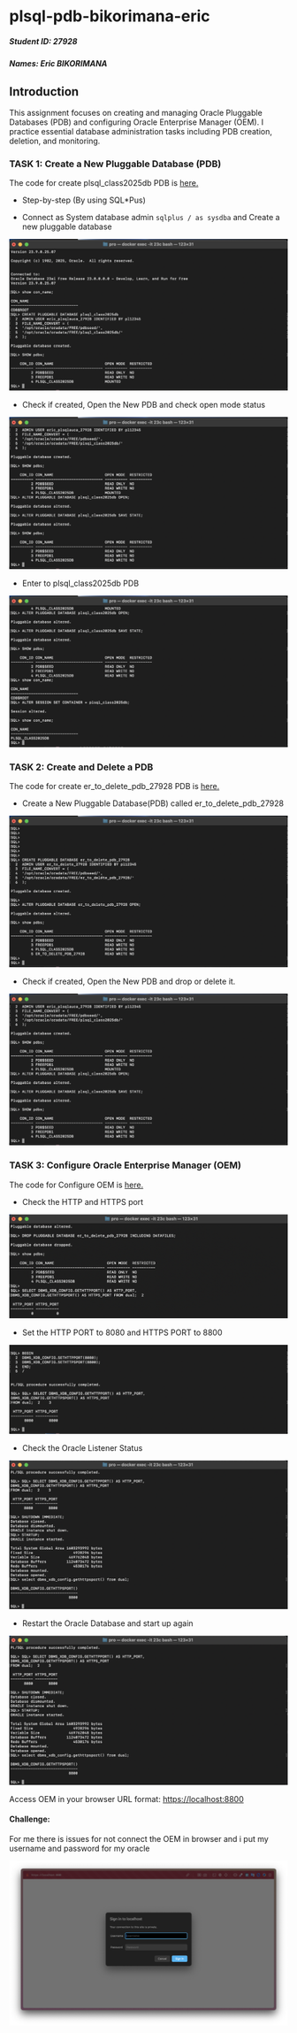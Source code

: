 # plsql-pdb-bikorimana-eric

##### Student ID: 27928

##### Names: Eric  BIKORIMANA

## Introduction

This assignment focuses on creating and managing Oracle Pluggable Databases (PDB) and configuring Oracle Enterprise Manager (OEM). I practice essential database administration tasks including PDB creation, deletion, and monitoring.

### TASK 1: Create a New Pluggable Database (PDB)

 
The code for create plsql_class2025db PDB is [here.](sql/01_plsql_class2025db.sql)

* Step-by-step (By using SQL*Pus)

* Connect as System database admin `sqlplus / as sysdba` and Create a new pluggable database

![Create a New Pluggable Database](Screenshots/01_create_new_pdb.png)

* Check if created, Open the New PDB and check open mode status

![Check if created](Screenshots/02_check_if_created.png)

* Enter to plsql_class2025db PDB

![Enter to plsql_class2025db](Screenshots/02.1_enter_to_plsql.png)




### TASK 2: Create and Delete a PDB

The code for create er_to_delete_pdb_27928 PDB is [here.](sql/02_er_to_delete_pdb.sql)

* Create a New Pluggable Database(PDB) called er_to_delete_pdb_27928

![Create a New Pluggable Database](Screenshots/11_create_er_pdb.png)

* Check if created, Open the New PDB and drop or delete it.

![Check if created](Screenshots/02_check_if_created.png)



### TASK 3: Configure Oracle Enterprise Manager (OEM)

The code for Configure OEM is [here.](sql/03_configure_oem.sql)

* Check the HTTP and HTTPS port

![Check the port](Screenshots/30_check_the_port_setting.png)

* Set the HTTP PORT to 8080 and HTTPS PORT to 8800

![Check the port setting](Screenshots/31_set_http_and_https_ports.png)

* Check the Oracle Listener Status

![Check the port setting](Screenshots/32_restart_database.png)


* Restart the Oracle Database and start up again

![Check the port setting](Screenshots/32_restart_database.png)

Access OEM in your browser URL format: [https://localhost:8800](https://localhost:8800)

#### Challenge:

For me there is issues for not connect the OEM in browser and i put my username and password for my oracle

![Check the port setting](Screenshots/34_oem.png)



